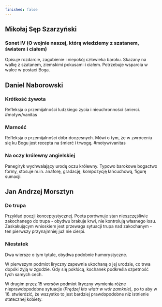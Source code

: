 ```yaml
---
finished: false
---
```

## Mikołaj Sęp Szarzyński
### Sonet IV (O wojnie naszej, którą wiedziemy z szatanem, światem i ciałem)
Opisuje rozdarcie, zagubienie i niepokój człowieka baroku. Skazany na walkę z szatanem, ziemskimi pokusami i ciałem. Potrzebuje wsparcia w walce w postaci Boga.
## Daniel Naborowski
### Krótkość żywota
Refleksja o przemijalności ludzkiego życia i nieuchronności śmierci. #motyw/vanitas 
### Marność
Refleksja o przemijalności dóbr doczesnych. Mówi o tym, że w zwróceniu się ku Bogu jest recepta na śmierć i trwogę. #motyw/vanitas 
### Na oczy królewny angielskiej
Panegiryk wychwalający urodę oczu królewny. Typowo barokowe bogactwo formy, stosuje m.in. anaforę, gradację, kompozycję łańcuchową, figurę sumacji.

## Jan Andrzej Morsztyn
### Do trupa
Przykład poezji konceptystycznej. Poeta porównuje stan nieszczęśliwie zakochanego do trupa - obydwu brakuje krwi, nie kontrolują własnego losu. Zaskakującym wnioskiem jest przewaga sytuacji trupa nad zakochanym - ten pierwszy przynajmniej już nie cierpi. 

### Niestatek
Dwa wiersze o tym tytule, obydwa podobnie humorystyczne.

W pierwszym podmiot liryczny zapewnia ukochaną o jej urodzie, co trwa dopóki żyją w zgodzie. Gdy się pokłócą, kochanek podkreśla szpetność tych samych cech.

W drugim przez 15 wersów podmiot liryczny wymienia różne nieprawdopodobne sytuacje (*Prędzej kto wiatr w wór zamknie*), po to aby w 16. stwierdzić, że wszystko to jest bardziej prawdopodobne niż istnienie statecznej kobiety.
